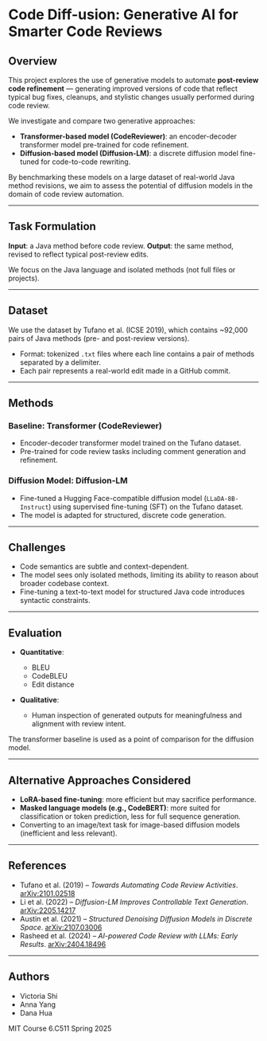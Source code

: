 # Code Diff-usion: Generative AI for Smarter Code Reviews

## Overview

This project explores the use of generative models to automate **post-review code refinement** — generating improved versions of code that reflect typical bug fixes, cleanups, and stylistic changes usually performed during code review.

We investigate and compare two generative approaches:

* **Transformer-based model (CodeReviewer)**: an encoder-decoder transformer model pre-trained for code refinement.
* **Diffusion-based model (Diffusion-LM)**: a discrete diffusion model fine-tuned for code-to-code rewriting.

By benchmarking these models on a large dataset of real-world Java method revisions, we aim to assess the potential of diffusion models in the domain of code review automation.

---

## Task Formulation

**Input**: a Java method before code review.
**Output**: the same method, revised to reflect typical post-review edits.

We focus on the Java language and isolated methods (not full files or projects).

---

## Dataset

We use the dataset by Tufano et al. (ICSE 2019), which contains \~92,000 pairs of Java methods (pre- and post-review versions).

* Format: tokenized `.txt` files where each line contains a pair of methods separated by a delimiter.
* Each pair represents a real-world edit made in a GitHub commit.

---

## Methods

### Baseline: Transformer (CodeReviewer)

* Encoder-decoder transformer model trained on the Tufano dataset.
* Pre-trained for code review tasks including comment generation and refinement.

### Diffusion Model: Diffusion-LM

* Fine-tuned a Hugging Face-compatible diffusion model (`LLaDA-8B-Instruct`) using supervised fine-tuning (SFT) on the Tufano dataset.
* The model is adapted for structured, discrete code generation.

---

## Challenges

* Code semantics are subtle and context-dependent.
* The model sees only isolated methods, limiting its ability to reason about broader codebase context.
* Fine-tuning a text-to-text model for structured Java code introduces syntactic constraints.

---

## Evaluation

* **Quantitative**:

  * BLEU
  * CodeBLEU
  * Edit distance
* **Qualitative**:

  * Human inspection of generated outputs for meaningfulness and alignment with review intent.

The transformer baseline is used as a point of comparison for the diffusion model.

---

## Alternative Approaches Considered

* **LoRA-based fine-tuning**: more efficient but may sacrifice performance.
* **Masked language models (e.g., CodeBERT)**: more suited for classification or token prediction, less for full sequence generation.
* Converting to an image/text task for image-based diffusion models (inefficient and less relevant).

---

## References

* Tufano et al. (2019) – *Towards Automating Code Review Activities*. [arXiv:2101.02518](https://arxiv.org/pdf/2101.02518)
* Li et al. (2022) – *Diffusion-LM Improves Controllable Text Generation*. [arXiv:2205.14217](https://arxiv.org/abs/2205.14217)
* Austin et al. (2021) – *Structured Denoising Diffusion Models in Discrete Space*. [arXiv:2107.03006](https://arxiv.org/abs/2107.03006)
* Rasheed et al. (2024) – *AI-powered Code Review with LLMs: Early Results*. [arXiv:2404.18496](https://arxiv.org/pdf/2404.18496)

---

## Authors

* Victoria Shi
* Anna Yang
* Dana Hua


MIT Course 6.C511 Spring 2025
